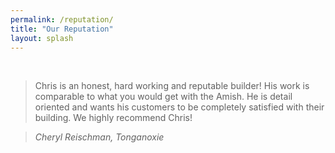 ```yaml
---
permalink: /reputation/
title: "Our Reputation"
layout: splash
---
```


<br>

> Chris is an honest, hard working and reputable builder! His work is comparable to what you would get with the Amish.  He is detail oriented and wants his customers to be completely satisfied with their building. We highly recommend Chris!
  
> <cite>Cheryl Reischman, Tonganoxie</cite>